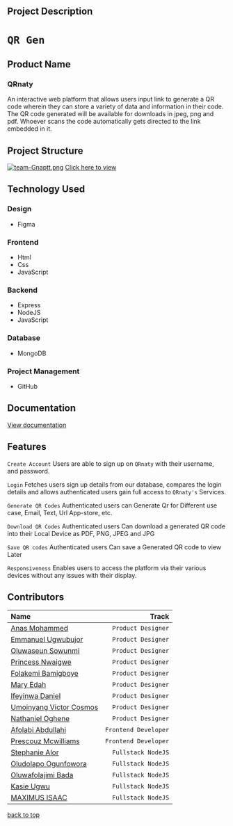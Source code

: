 
## Project Description
# `QR Gen`


## Product Name
### QRnaty
An interactive web platform that allows users input link to generate a QR code wherein they can store a variety of data and information in their code. The QR code generated will be available for downloads in jpeg, png and pdf. Whoever scans the code automatically gets directed to the link embedded in it. 

## Project Structure
[![team-Gnaptt.png](https://i.postimg.cc/gcDJrtFB/team-Gnaptt.png)](https://postimg.cc/Jtsm2qhb)
[Click here to view](https://postimg.cc/Jtsm2qhb)


## Technology Used
### Design
- Figma
### Frontend
- Html
- Css
- JavaScript
### Backend
- Express
- NodeJS
- JavaScript
### Database
- MongoDB
### Project Management
- GitHub

## Documentation
[View documentation](https://docs.google.com/document/d/1EbTMS24Ke_VmhpQ_EaTKnp6RYncyEj8HjhQkdSaIOxs/edit?pli=1)

## Features
  `Create Account` Users are able to sign up on `QRnaty` with their username,  and password. 
  
  `Login` Fetches users sign up details from our database, compares the login details and allows authenticated users gain full access to `QRnaty's` Services.

  `Generate QR Codes` Authenticated users can Generate Qr for Different use case, Email, Text, Url App-store, etc.
  
  `Download QR Codes` Authenticated users Can download a generated QR code into their Local Device as PDF, PNG, JPEG and JPG

  `Save QR codes` Authenticated users Can save a Generated QR code to view Later
  
  `Responsiveness` Enables users to access the platform via their various devices without any issues with their display.


## Contributors

|__Name__ | __Track__|
|:--------|-----------:|
| [Anas Mohammed](mailto:captainanas3@gmail.com)|`Product Designer`|
| [Emmanuel Ugwubujor](https://www.behance.net/emmanueugwubuj)|`Product Designer`|
| [Oluwaseun Sowunmi](mailto:owolabi.seun@yahoo.com)|`Product Designer`|
| [Princess Nwaigwe](mailto:nwaigweprincess@gmail.com)|`Product Designer`|
| [Folakemi Bamigboye](mailto:temitopefolakemi20@gmail.com)|`Product Designer`|
| [Mary Edah](mailto:ladysnowz85@gmail.com)|`Product Designer`|
| [Ifeyinwa Daniel](https://www.linkedin.com/in/ifeyinwa-daniel-2964a8118)|`Product Designer`|
| [Umoinyang Victor Cosmos](Cosmosvictor122@gmail.com)|`Product Designer`|
| [Nathaniel Oghene](eferizyy@gmail.com)|`Product Designer`|
| [Afolabi Abdullahi](https://github.com/Linktoyinka)|`Frontend Developer`|
| [Prescouz Mcwilliams](http://github.com/McwilliamsPM)|`Frontend Developer`|
| [Stephanie Alor](mailto:Stephaniedex6@gmail.com)|`Fullstack NodeJS`|
| [Oludolapo Ogunfowora](mailto:d.ogunfowora@gmail.com)|`Fullstack NodeJS`|
| [Oluwafolajimi Bada](mailto:folabadaa@gmail.com)|`Fullstack NodeJS`|
| [Kasie Ugwu](https://github.com/KasiePatricia)|`Fullstack NodeJS`|
| [MAXIMUS ISAAC](mailto:chibuzormax@gmail.com)|`Fullstack NodeJS`|






[back to top](#top)
